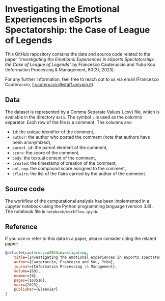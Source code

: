 # Investigating the Emotional Experiences in eSports Spectatorship: the Case of League of Legends

This GitHub repository contains the data and source code related to the paper _"Investigating the Emotional Experiences in eSports Spectatorship: the Case of League of Legends"_ by Francesco Cauteruccio and Yubo Kou (Information Processing & Management, 60(3), 2023).

For any further information, feel free to reach out to us via email (Francesco Cauteruccio, [f.cauteruccio@staff.univpm.it](mailto:f.cauteruccio@staff.unvipm.it)).

## Data

The dataset is represented by a Comma Separate Values (.csv) file, which is available in the directory `data`. The symbol `;` is used as the columns separator. Each row of the file is a comment. The columns are:

- `id`: the unique identifier of the comment,
- `author`: the author who posted the comment (note that authors have been anonymized),
- `parent_id`: the parent element of the comment,
- `score`: the score of the comment,
- `body`: the textual content of the comment,
- `created`: the timestamp of creation of the comment,
- `pol_cmp`: the compound score assigned to the comment,
- `cflairs`: the list of the flairs carried by the author of the comment.

## Source code

The workflow of the computational analysis has been implemented in a Jupyter notebook using the Python programming language (version 3.8). The notebook file is `notebook/workflow.ipynb`.

## Reference

If you use or refer to this data in a paper, please consider citing the related paper:

```bibtex
@article{cauteruccio2023investigating,
    title={Investigating the emotional experiences in eSports spectatorship: The case of League of Legends},
    author={Cauteruccio, Francesco and Kou, Yubo},
    journal={Information Processing \& Management},
    volume={60},
    number={6},
    pages={103516},
    year={2023},
    publisher={Elsevier}
}
```